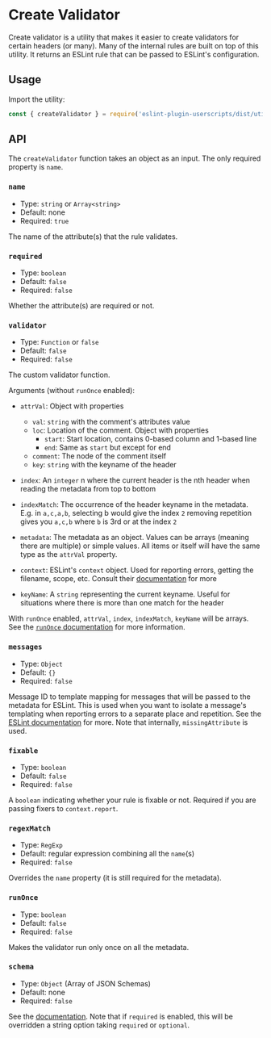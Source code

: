 # Create Validator

Create validator is a utility that makes it easier to create validators for
certain headers (or many). Many of the internal rules are built on top of this
utility. It returns an ESLint rule that can be passed
to ESLint's configuration.

## Usage

Import the utility:

```js
const { createValidator } = require('eslint-plugin-userscripts/dist/utils/createValidator');
```

## API

The `createValidator` function takes an object as an input. The only required
property is `name`.

### `name`

- Type: `string` or `Array<string>`
- Default: none
- Required: `true`

The name of the attribute(s) that the rule validates.

### `required`

- Type: `boolean`
- Default: `false`
- Required: `false`

Whether the attribute(s) are required or not.

### `validator`

- Type: `Function` or `false`
- Default: `false`
- Required: `false`

The custom validator function.

Arguments (without `runOnce` enabled):

- `attrVal`: Object with properties

  - `val`: `string` with the comment's attributes value
  - `loc`: Location of the comment. Object with properties
    - `start`: Start location, contains 0-based column and 1-based line
    - `end`: Same as `start` but except for end
  - `comment`: The node of the comment itself
  - `key`: `string` with the keyname of the header

- `index`: An `integer` n where the current header is the nth header when
  reading the metadata from top to bottom

- `indexMatch`: The occurrence of the header keyname in the metadata. E.g. in
  `a,c,a,b`, selecting b would give the index `2` removing repetition gives you
  `a,c,b` where `b` is 3rd or at the index `2`

- `metadata`: The metadata as an object. Values can be arrays
  (meaning there are multiple) or simple values. All items or itself will have the
  same type as the `attrVal` property.

- `context`: ESLint's `context` object. Used for reporting errors, getting the
  filename, scope, etc. Consult their
  [documentation](https://eslint.org/docs/developer-guide/working-with-rules#the-context-object)
  for more

- `keyName`: A `string` representing the current keyname. Useful for situations
  where there is more than one match for the header

With `runOnce` enabled, `attrVal`, `index`, `indexMatch`, `keyName` will be arrays.
See the [`runOnce` documentation](#runonce) for more information.

### `messages`

- Type: `Object`
- Default: `{}`
- Required: `false`

Message ID to template mapping for messages that will be passed to the metadata
for ESLint. This is used when you want to isolate a message's templating when
reporting errors to a separate place and repetition. See the [ESLint documentation](https://eslint.org/docs/developer-guide/working-with-rules#messageids)
for more. Note that internally, `missingAttribute` is used.

### `fixable`

- Type: `boolean`
- Default: `false`
- Required: `false`

A `boolean` indicating whether your rule is fixable or not. Required if you are
passing fixers to `context.report`.

### `regexMatch`

- Type: `RegExp`
- Default: regular expression combining all the `name`(s)
- Required: `false`

Overrides the `name` property (it is still required for the metadata).

### `runOnce`

- Type: `boolean`
- Default: `false`
- Required: `false`

Makes the validator run only once on all the metadata.

### `schema`

- Type: `Object` (Array of JSON Schemas)
- Default: none
- Required: `false`

See the [documentation](https://eslint.org/docs/developer-guide/working-with-rules#options-schemas).
Note that if `required` is enabled, this will be overridden a string option taking
`required` or `optional`.
